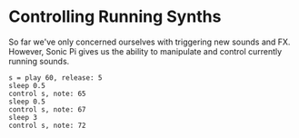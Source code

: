 # Controlling Running Synths

So far we've only concerned ourselves with triggering new sounds and FX. However, Sonic Pi gives us the ability to manipulate and control currently running sounds.

```
s = play 60, release: 5
sleep 0.5
control s, note: 65
sleep 0.5
control s, note: 67
sleep 3
control s, note: 72
```
